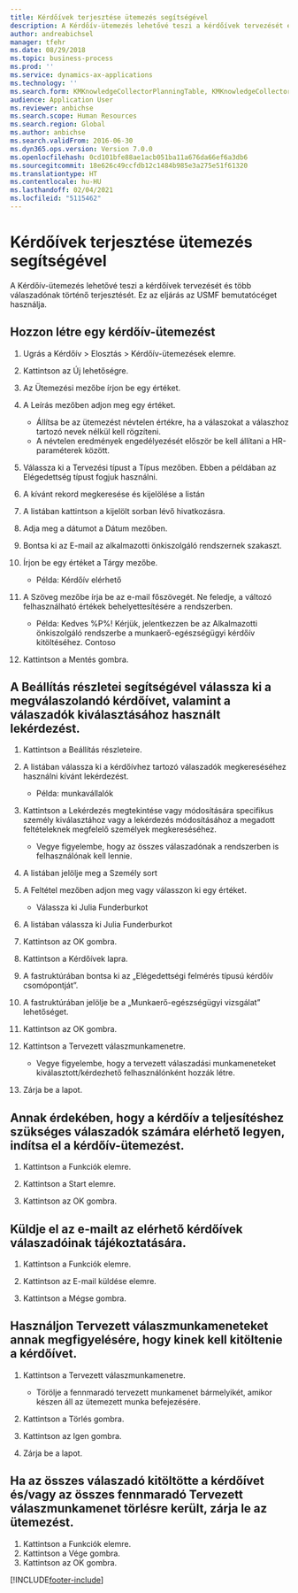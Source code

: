 ```yaml
---
title: Kérdőívek terjesztése ütemezés segítségével
description: A Kérdőív-ütemezés lehetővé teszi a kérdőívek tervezését és több válaszadónak történő terjesztését.
author: andreabichsel
manager: tfehr
ms.date: 08/29/2018
ms.topic: business-process
ms.prod: ''
ms.service: dynamics-ax-applications
ms.technology: ''
ms.search.form: KMKnowledgeCollectorPlanningTable, KMKnowledgeCollectorPlanningMulti, SysQueryForm, HcmPersonLookup, KMKnowledgeCollectorPlanning, HcmLearningWorkspace
audience: Application User
ms.reviewer: anbichse
ms.search.scope: Human Resources
ms.search.region: Global
ms.author: anbichse
ms.search.validFrom: 2016-06-30
ms.dyn365.ops.version: Version 7.0.0
ms.openlocfilehash: 0cd101bfe88ae1acb051ba11a676da66ef6a3db6
ms.sourcegitcommit: 18e626c49ccfdb12c1484b985e3a275e51f61320
ms.translationtype: HT
ms.contentlocale: hu-HU
ms.lasthandoff: 02/04/2021
ms.locfileid: "5115462"
---
```

# <a name="distribute-questionnaires-using-scheduling"></a>Kérdőívek terjesztése ütemezés segítségével

A Kérdőív-ütemezés lehetővé teszi a kérdőívek tervezését és több válaszadónak történő terjesztését. Ez az eljárás az USMF bemutatócéget használja.

## <a name="create-a-questionnaire-schedule"></a>Hozzon létre egy kérdőív-ütemezést

1. Ugrás a Kérdőív > Elosztás > Kérdőív-ütemezések elemre.

2. Kattintson az Új lehetőségre.

3. Az Ütemezési mezőbe írjon be egy értéket.

4. A Leírás mezőben adjon meg egy értéket.
    * Állítsa be az ütemezést névtelen értékre, ha a válaszokat a válaszhoz tartozó nevek nélkül kell rögzíteni.  
    * A névtelen eredmények engedélyezését először be kell állítani a HR-paraméterek között.  

5. Válassza ki a Tervezési típust a Típus mezőben.  Ebben a példában az Elégedettség típust fogjuk használni.

6. A kívánt rekord megkeresése és kijelölése a listán

7. A listában kattintson a kijelölt sorban lévő hivatkozásra.

8. Adja meg a dátumot a Dátum mezőben.

9. Bontsa ki az E-mail az alkalmazotti önkiszolgáló rendszernek szakaszt.

10. Írjon be egy értéket a Tárgy mezőbe.

    * Példa: Kérdőív elérhető  

11. A Szöveg mezőbe írja be az e-mail főszövegét. Ne feledje, a változó felhasználható értékek behelyettesítésére a rendszerben.

    * Példa: Kedves %P%! Kérjük, jelentkezzen be az Alkalmazotti önkiszolgáló rendszerbe a munkaerő-egészségügyi kérdőív kitöltéséhez.  Contoso  

12. Kattintson a Mentés gombra.

## <a name="use-the-setup-details-to-select-the-questionnaires-to-be-answered-as-well-as-any-queries-to-use-to-select-respondents"></a>A Beállítás részletei segítségével válassza ki a megválaszolandó kérdőívet, valamint a válaszadók kiválasztásához használt lekérdezést.

1. Kattintson a Beállítás részleteire.

2. A listában válassza ki a kérdőívhez tartozó válaszadók megkereséséhez használni kívánt lekérdezést.

    * Példa: munkavállalók  

3. Kattintson a Lekérdezés megtekintése vagy módosítására specifikus személy kiválasztához vagy a lekérdezés módosításához a megadott feltételeknek megfelelő személyek megkereséséhez.

    * Vegye figyelembe, hogy az összes válaszadónak a rendszerben is felhasználónak kell lennie.  

4. A listában jelölje meg a Személy sort

5. A Feltétel mezőben adjon meg vagy válasszon ki egy értéket.

    * Válassza ki Julia Funderburkot  

6. A listában válassza ki Julia Funderburkot

7. Kattintson az OK gombra.

8. Kattintson a Kérdőívek lapra.

9. A fastruktúrában bontsa ki az „Elégedettségi felmérés típusú kérdőív csomópontját”.

10. A fastruktúrában jelölje be a „Munkaerő-egészségügyi vizsgálat” lehetőséget.

11. Kattintson az OK gombra.

12. Kattintson a Tervezett válaszmunkamenetre.

    * Vegye figyelembe, hogy a tervezett válaszadási munkameneteket kiválasztott/kérdezhető felhasználónként hozzák létre.  

13. Zárja be a lapot.

## <a name="start-the-questionnaire-schedule-in-order-to-make-the-questionnaire-available-for-respondents-to-complete"></a>Annak érdekében, hogy a kérdőív a teljesítéshez szükséges válaszadók számára elérhető legyen, indítsa el a kérdőív-ütemezést.

1. Kattintson a Funkciók elemre.

2. Kattintson a Start elemre.

3. Kattintson az OK gombra.

## <a name="send-the-email-to-inform-respondents-of-the-available-questionnaire"></a>Küldje el az e-mailt az elérhető kérdőívek válaszadóinak tájékoztatására.

1. Kattintson a Funkciók elemre.

2. Kattintson az E-mail küldése elemre.

3. Kattintson a Mégse gombra.

## <a name="use-planned-answer-sessions-to-monitor-who-needs-to-complete-the-questionnaire"></a>Használjon Tervezett válaszmunkameneteket annak megfigyelésére, hogy kinek kell kitöltenie a kérdőívet.

1. Kattintson a Tervezett válaszmunkamenetre.

    * Törölje a fennmaradó tervezett munkamenet bármelyikét, amikor készen áll az ütemezett munka befejezésére.  

2. Kattintson a Törlés gombra.

3. Kattintson az Igen gombra.

4. Zárja be a lapot.

## <a name="end-the-schedule-when-all-respondents-have-completed-the-questionnaire-andor-all-remaining-planned-answer-sessions-have-been-deleted"></a>Ha az összes válaszadó kitöltötte a kérdőívet és/vagy az összes fennmaradó Tervezett válaszmunkamenet törlésre került, zárja le az ütemezést.

1. Kattintson a Funkciók elemre.
2. Kattintson a Vége gombra.
3. Kattintson az OK gombra.



[!INCLUDE[footer-include](../includes/footer-banner.md)]